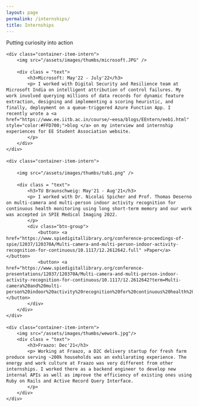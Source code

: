 ```yaml
---
layout: page
permalink: /internships/
title: Internships
---
```


<div class = pointer>
<p style="max-width:80%">
Putting curiosity into action
</p>
</div>

<div class = "container-list-intern">

    <div class="container-item-intern">
        <img src="/assets/images/thumbs/microsoft.JPG" />
        
        <div class = "text">
            <h3>Microsoft: May'22 - July'22</h3>
            <p> I worked with Digital Security and Resilience team at Microsoft India on intelligent attribution of control failures. My work involved querying millions of data records for dynamic feature extraction, designing and implementing a scoring heuristic, and finally, deployment on a queue-triggered Azure Function App. I recently wrote a <a href="https://www.ee.iitb.ac.in/course/~eesa/blogs/EEntern/eeb1.html" style="color:#FFD700;">blog </a> on my interview and internship experiences for EE Student Association website.
            </p>
        </div> 
    </div>  

    <div class="container-item-intern">

        <img src="/assets/images/thumbs/tub1.png" />
        
        <div class = "text">
            <h3>TU Braunschweig: May'21 - Aug'21</h3>
            <p> I worked with Dr. Nicolai Spicher and Prof. Thomas Deserno on multi-camera and multi-person indoor activity recognition for continuous health monitoring using long short-term memory and our work was accepted in SPIE Medical Imaging 2022.
            </p>
            <div class="btn-group">
                <button> <a href="https://www.spiedigitallibrary.org/conference-proceedings-of-spie/12037/120370A/Multi-camera-and-multi-person-indoor-activity-recognition-for-continuous/10.1117/12.2612642.full" >Paper</a></button>
                <button> <a href="https://www.spiedigitallibrary.org/conference-presentations/12037/120370A/Multi-camera-and-multi-person-indoor-activity-recognition-for-continuous/10.1117/12.2612642?term=Multi-camera%20and%20multi-person%20indoor%20activity%20recognition%20for%20continuous%20health%20monitoring%20using%20long%20short%20term%20memory%7c%7c">Presentation</a></button>                
            </div>
        </div>    
    </div>

    <div class="container-item-intern">
        <img src="/assets/images/thumbs/wework.jpg"/>
        <div class = "text">
            <h3>Fraazo: Dec'21</h3>
            <p> Working at Fraazo, a D2C delivery startup for fresh farm produce serving ~200k households was an exhilarating experience. The energy and work culture at Fraazo was very different from other internships. I worked there as a backend engineer to develop new internal APIs as well as improve the efficiency of existing ones using Ruby on Rails and Active Record Query Interface.
            </p>
        </div> 
    </div>  

</div>

<!-- Fraazo is one of the best thing that happened in my life <span style="color:red;">&hearts;</span>.  -->

